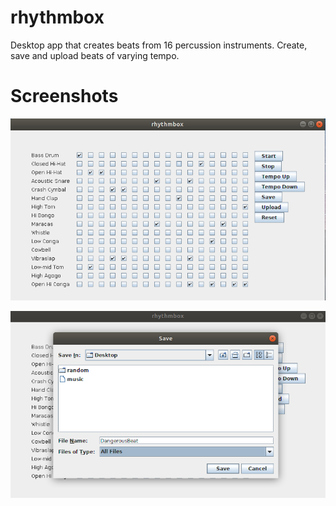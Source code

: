# rhythmbox
Desktop app that creates beats from 16 percussion instruments. Create, save and upload beats of varying tempo. 

# Screenshots
![](/images/rhythmbox.png)

![](images/rhythmboxSave.png)
